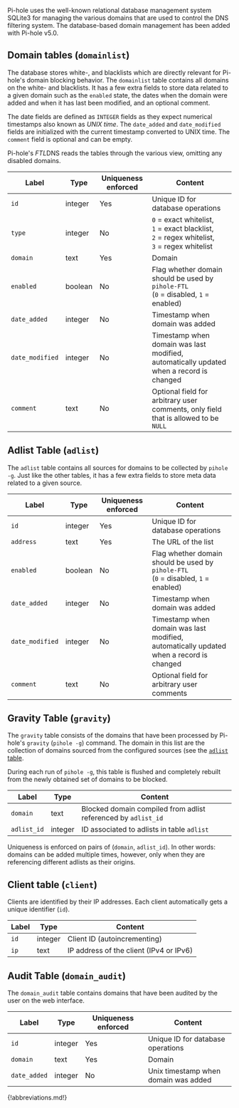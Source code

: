 Pi-hole uses the well-known relational database management system SQLite3 for managing the various domains that are used to control the DNS filtering system. The database-based domain management has been added with Pi-hole v5.0.

## Domain tables (`domainlist`)
The database stores white-, and blacklists which are directly relevant for Pi-hole's domain blocking behavior. The `domainlist` table contains all domains on the white- and blacklists. It has a few extra fields to store data related to a given domain such as the `enabled` state, the dates when the domain were added and when it has last been modified, and an optional comment.

The date fields are defined as `INTEGER` fields as they expect numerical timestamps also known as *UNIX time*. The `date_added` and `date_modified` fields are initialized with the current timestamp converted to UNIX time. The `comment` field is optional and can be empty.

Pi-hole's *FTL*DNS reads the tables through the various view, omitting any disabled domains.

Label | Type | Uniqueness enforced | Content
----- | ---- | ------------------- | --------
`id` | integer | Yes | Unique ID for database operations
`type` | integer | No | `0` = exact whitelist,<br> `1` = exact blacklist,<br> `2` = regex whitelist,<br> `3` = regex whitelist
`domain` | text | Yes | Domain
`enabled` | boolean | No | Flag whether domain should be used by `pihole-FTL`<br>(`0` = disabled, `1` = enabled)
`date_added` | integer | No | Timestamp when domain was added
`date_modified` | integer | No | Timestamp when domain was last modified, automatically updated when a record is changed
`comment` | text | No | Optional field for arbitrary user comments, only field that is allowed to be `NULL`

## Adlist Table (`adlist`)
The `adlist` table contains all sources for domains to be collected by `pihole -g`. Just like the other tables, it has a few extra fields to store meta data related to a given source.

Label | Type | Uniqueness enforced | Content
----- | ---- | ------------------- | --------
`id` | integer | Yes | Unique ID for database operations
`address` | text | Yes | The URL of the list
`enabled` | boolean | No | Flag whether domain should be used by `pihole-FTL`<br>(`0` = disabled, `1` = enabled)
`date_added` | integer | No | Timestamp when domain was added
`date_modified` | integer | No | Timestamp when domain was last modified, automatically updated when a record is changed
`comment` | text | No | Optional field for arbitrary user comments

## Gravity Table (`gravity`)
The `gravity` table consists of the domains that have been processed by Pi-hole's `gravity` (`pihole -g`) command. The domain in this list are the collection of domains sourced from the configured sources (see the [`adlist` table](lists.md#adlist-table-adlist).

During each run of `pihole -g`, this table is flushed and completely rebuilt from the newly obtained set of domains to be blocked.

Label | Type | Content
----- | ---- | -------
`domain` | text | Blocked domain compiled from adlist referenced by `adlist_id`
`adlist_id` | integer | ID associated to adlists in table `adlist`

Uniqueness is enforced on pairs of (`domain`, `adlist_id`). In other words: domains can be added multiple times, however, only when they are referencing different adlists as their origins.

## Client table (`client`)

Clients are identified by their IP addresses. Each client automatically gets a unique identifier (`id`).

Label | Type | Content
----- | ---- | -------
`id` | integer | Client ID (autoincrementing)
`ip` | text | IP address of the client (IPv4 or IPv6)

## Audit Table (`domain_audit`)
The `domain_audit` table contains domains that have been audited by the user on the web interface.

Label | Type | Uniqueness enforced | Content
----- | ---- | ------------------- | --------
`id` | integer | Yes | Unique ID for database operations
`domain` | text | Yes | Domain
`date_added` | integer | No | Unix timestamp when domain was added

{!abbreviations.md!}
